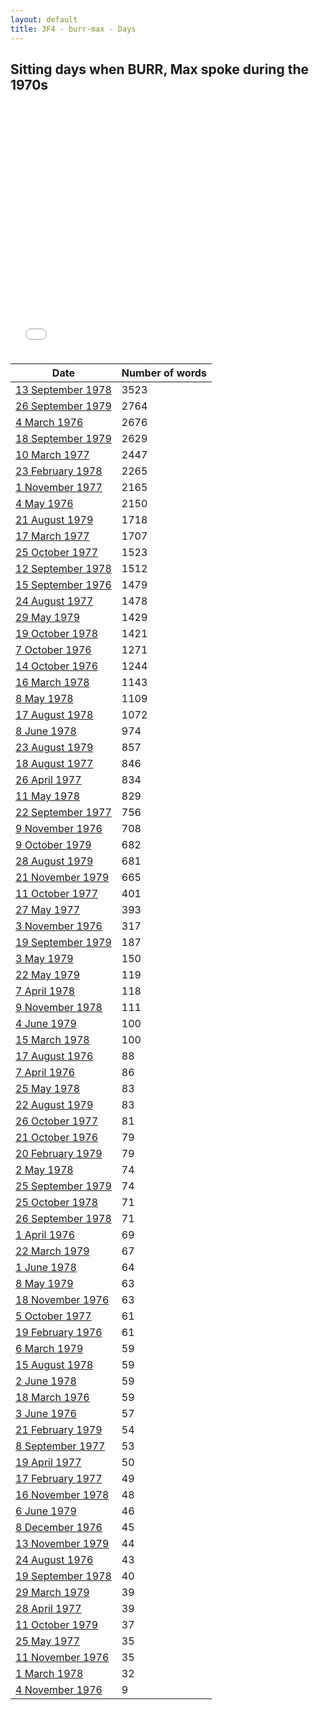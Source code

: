 ```yaml
---
layout: default
title: 3F4 - burr-max - Days
---
```

## Sitting days when BURR, Max spoke during the 1970s

<iframe width="100%" height="400" frameborder="0" scrolling="no" src="//plot.ly/~wragge/989.embed"></iframe>

| Date | Number of words |
|--------------|----------------|
|[13 September 1978](https://historichansard.net/hofreps/1978/19780913_reps_31_hor110/)|3523|
|[26 September 1979](https://historichansard.net/hofreps/1979/19790926_reps_31_hor115/)|2764|
|[4 March 1976](https://historichansard.net/hofreps/1976/19760304_reps_30_hor98/)|2676|
|[18 September 1979](https://historichansard.net/hofreps/1979/19790918_reps_31_hor115/)|2629|
|[10 March 1977](https://historichansard.net/hofreps/1977/19770310_reps_30_hor104/)|2447|
|[23 February 1978](https://historichansard.net/hofreps/1978/19780223_reps_31_hor108/)|2265|
|[1 November 1977](https://historichansard.net/hofreps/1977/19771101_reps_30_hor107/)|2165|
|[4 May 1976](https://historichansard.net/hofreps/1976/19760504_reps_30_hor99/)|2150|
|[21 August 1979](https://historichansard.net/hofreps/1979/19790821_reps_31_hor115/)|1718|
|[17 March 1977](https://historichansard.net/hofreps/1977/19770317_reps_30_hor104/)|1707|
|[25 October 1977](https://historichansard.net/hofreps/1977/19771025_reps_30_hor107/)|1523|
|[12 September 1978](https://historichansard.net/hofreps/1978/19780912_reps_31_hor110/)|1512|
|[15 September 1976](https://historichansard.net/hofreps/1976/19760915_reps_30_hor100/)|1479|
|[24 August 1977](https://historichansard.net/hofreps/1977/19770824_reps_30_hor106/)|1478|
|[29 May 1979](https://historichansard.net/hofreps/1979/19790529_reps_31_hor114/)|1429|
|[19 October 1978](https://historichansard.net/hofreps/1978/19781019_reps_31_hor111/)|1421|
|[7 October 1976](https://historichansard.net/hofreps/1976/19761007_reps_30_hor101/)|1271|
|[14 October 1976](https://historichansard.net/hofreps/1976/19761014_reps_30_hor101/)|1244|
|[16 March 1978](https://historichansard.net/hofreps/1978/19780316_reps_31_hor108/)|1143|
|[8 May 1978](https://historichansard.net/hofreps/1978/19780508_reps_31_hor109/)|1109|
|[17 August 1978](https://historichansard.net/hofreps/1978/19780817_reps_31_hor110/)|1072|
|[8 June 1978](https://historichansard.net/hofreps/1978/19780608_reps_31_hor109/)|974|
|[23 August 1979](https://historichansard.net/hofreps/1979/19790823_reps_31_hor115/)|857|
|[18 August 1977](https://historichansard.net/hofreps/1977/19770818_reps_30_hor106/)|846|
|[26 April 1977](https://historichansard.net/hofreps/1977/19770426_reps_30_hor105/)|834|
|[11 May 1978](https://historichansard.net/hofreps/1978/19780511_reps_31_hor109/)|829|
|[22 September 1977](https://historichansard.net/hofreps/1977/19770922_reps_30_hor106/)|756|
|[9 November 1976](https://historichansard.net/hofreps/1976/19761109_reps_30_hor101/)|708|
|[9 October 1979](https://historichansard.net/hofreps/1979/19791009_reps_31_hor116/)|682|
|[28 August 1979](https://historichansard.net/hofreps/1979/19790828_reps_31_hor115/)|681|
|[21 November 1979](https://historichansard.net/hofreps/1979/19791121_reps_31_hor116/)|665|
|[11 October 1977](https://historichansard.net/hofreps/1977/19771011_reps_30_hor107/)|401|
|[27 May 1977](https://historichansard.net/hofreps/1977/19770527_reps_30_hor105/)|393|
|[3 November 1976](https://historichansard.net/hofreps/1976/19761103_reps_30_hor101/)|317|
|[19 September 1979](https://historichansard.net/hofreps/1979/19790919_reps_31_hor115/)|187|
|[3 May 1979](https://historichansard.net/hofreps/1979/19790503_reps_31_hor114/)|150|
|[22 May 1979](https://historichansard.net/hofreps/1979/19790522_reps_31_hor114/)|119|
|[7 April 1978](https://historichansard.net/hofreps/1978/19780407_reps_31_hor108/)|118|
|[9 November 1978](https://historichansard.net/hofreps/1978/19781109_reps_31_hor112/)|111|
|[4 June 1979](https://historichansard.net/hofreps/1979/19790604_reps_31_hor114/)|100|
|[15 March 1978](https://historichansard.net/hofreps/1978/19780315_reps_31_hor108/)|100|
|[17 August 1976](https://historichansard.net/hofreps/1976/19760817_reps_30_hor100/)|88|
|[7 April 1976](https://historichansard.net/hofreps/1976/19760407_reps_30_hor98/)|86|
|[25 May 1978](https://historichansard.net/hofreps/1978/19780525_reps_31_hor109/)|83|
|[22 August 1979](https://historichansard.net/hofreps/1979/19790822_reps_31_hor115/)|83|
|[26 October 1977](https://historichansard.net/hofreps/1977/19771026_reps_30_hor107/)|81|
|[21 October 1976](https://historichansard.net/hofreps/1976/19761021_reps_30_hor101/)|79|
|[20 February 1979](https://historichansard.net/hofreps/1979/19790220_reps_31_hor113/)|79|
|[2 May 1978](https://historichansard.net/hofreps/1978/19780502_reps_31_hor109/)|74|
|[25 September 1979](https://historichansard.net/hofreps/1979/19790925_reps_31_hor115/)|74|
|[25 October 1978](https://historichansard.net/hofreps/1978/19781025_reps_31_hor111/)|71|
|[26 September 1978](https://historichansard.net/hofreps/1978/19780926_reps_31_hor111/)|71|
|[1 April 1976](https://historichansard.net/hofreps/1976/19760401_reps_30_hor98/)|69|
|[22 March 1979](https://historichansard.net/hofreps/1979/19790322_reps_31_hor113/)|67|
|[1 June 1978](https://historichansard.net/hofreps/1978/19780601_reps_31_hor109/)|64|
|[8 May 1979](https://historichansard.net/hofreps/1979/19790508_reps_31_hor114/)|63|
|[18 November 1976](https://historichansard.net/hofreps/1976/19761118_reps_30_hor102/)|63|
|[5 October 1977](https://historichansard.net/hofreps/1977/19771005_reps_30_hor106/)|61|
|[19 February 1976](https://historichansard.net/hofreps/1976/19760219_reps_30_hor98/)|61|
|[6 March 1979](https://historichansard.net/hofreps/1979/19790306_reps_31_hor113/)|59|
|[15 August 1978](https://historichansard.net/hofreps/1978/19780815_reps_31_hor110/)|59|
|[2 June 1978](https://historichansard.net/hofreps/1978/19780602_reps_31_hor109/)|59|
|[18 March 1976](https://historichansard.net/hofreps/1976/19760318_reps_30_hor98/)|59|
|[3 June 1976](https://historichansard.net/hofreps/1976/19760603_reps_30_hor99/)|57|
|[21 February 1979](https://historichansard.net/hofreps/1979/19790221_reps_31_hor113/)|54|
|[8 September 1977](https://historichansard.net/hofreps/1977/19770908_reps_30_hor106/)|53|
|[19 April 1977](https://historichansard.net/hofreps/1977/19770419_reps_30_hor104/)|50|
|[17 February 1977](https://historichansard.net/hofreps/1977/19770217_reps_30_hor103/)|49|
|[16 November 1978](https://historichansard.net/hofreps/1978/19781116_reps_31_hor112/)|48|
|[6 June 1979](https://historichansard.net/hofreps/1979/19790606_reps_31_hor114/)|46|
|[8 December 1976](https://historichansard.net/hofreps/1976/19761208_reps_30_hor102/)|45|
|[13 November 1979](https://historichansard.net/hofreps/1979/19791113_reps_31_hor116/)|44|
|[24 August 1976](https://historichansard.net/hofreps/1976/19760824_reps_30_hor100/)|43|
|[19 September 1978](https://historichansard.net/hofreps/1978/19780919_reps_31_hor110/)|40|
|[29 March 1979](https://historichansard.net/hofreps/1979/19790329_REPS_31_HoR113/)|39|
|[28 April 1977](https://historichansard.net/hofreps/1977/19770428_reps_30_hor105/)|39|
|[11 October 1979](https://historichansard.net/hofreps/1979/19791011_reps_31_hor116/)|37|
|[25 May 1977](https://historichansard.net/hofreps/1977/19770525_reps_30_hor105/)|35|
|[11 November 1976](https://historichansard.net/hofreps/1976/19761111_reps_30_hor101/)|35|
|[1 March 1978](https://historichansard.net/hofreps/1978/19780301_reps_31_hor108/)|32|
|[4 November 1976](https://historichansard.net/hofreps/1976/19761104_reps_30_hor101/)|9|
